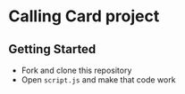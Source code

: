 # Calling Card project

## Getting Started

- Fork and clone this repository
- Open `script.js` and make that code work